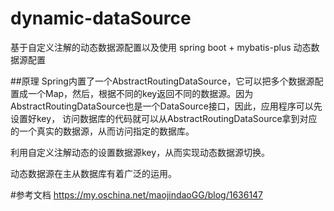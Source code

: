 # dynamic-dataSource 
基于自定义注解的动态数据源配置以及使用
spring boot + mybatis-plus 动态数据源配置

##原理
Spring内置了一个AbstractRoutingDataSource，它可以把多个数据源配置成一个Map，然后，根据不同的key返回不同的数据源。因为AbstractRoutingDataSource也是一个DataSource接口，因此，应用程序可以先设置好key， 访问数据库的代码就可以从AbstractRoutingDataSource拿到对应的一个真实的数据源，从而访问指定的数据库。  

利用自定义注解动态的设置数据源key，从而实现动态数据源切换。  

动态数据源在主从数据库有着广泛的运用。

#参考文档
https://my.oschina.net/maojindaoGG/blog/1636147